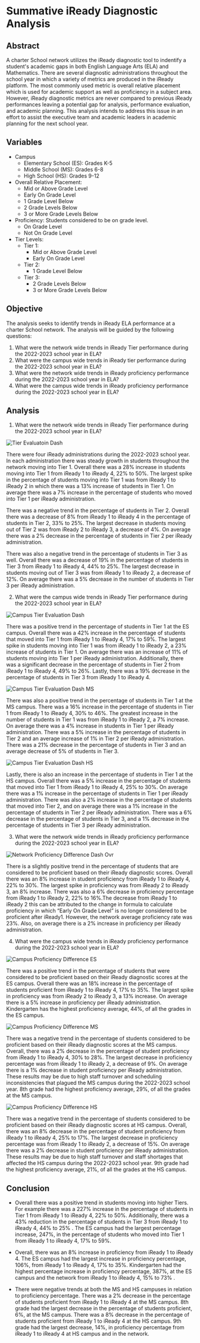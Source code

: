 # Summative iReady Diagnostic Analysis

## Abstract 

A charter School network utilizes the iReady diagnostic tool to indentify a student's academic gaps in both English Language Arts (ELA) and Mathematics. There are several diagnostic administrations throughout the school year in which a variety of metrics are produced in the iReady platform. The most commonly used metric is overall relative placement which is used for academic support as well as proficiency in a subject area. However, iReady diagnostic metrics are never compared to previous iReady performances leaving a potential gap for analysis, performance evaluation, and academic planning. This analysis intends to address this issue in an effort to assist the executive team and academic leaders in academic planning for the next school year. 

## Variables

- Campus
  - Elementary School (ES): Grades K-5
  - Middle School (MS): Grades 6-8
  - High School (HS): Grades 9-12
- Overall Relative Placement:
  - Mid or Above Grade Level
  - Early On Grade Level
  - 1 Grade Level Below 
  - 2 Grade Levels Below
  - 3 or More Grade Levels Below
- Proficiency: Students considered to be on grade level. 
  - On Grade Level
  - Not On Grade Level
- Tier Levels:
  - Tier 1:
    - Mid or Above Grade Level
    - Early On Grade Level
  - Tier 2:
    - 1 Grade Level Below
  - Tier 3: 
    - 2 Grade Levels Below
    - 3 or More Grade Levels Below


## Objective

The analysis seeks to identify trends in iReady ELA performance at a charter School network. The analysis will be guided by the following questions:

1. What were the network wide trends in iReady Tier performance during the 2022-2023 school year in ELA?
2. What were the campus wide trends in iReady tier performance during the 2022-2023 school year in ELA?
3. What were the network wide trends in iReady proficiency performance during the 2022-2023 school year in ELA?
4. What were the campus wide trends in iReady proficiency  performance during the 2022-2023 school year in ELA?

## Analysis 

1. What were the network wide trends in iReady Tier performance during the 2022-2023 school year in ELA?

![Tier Evaluatoin Dash](https://github.com/Scipio94/Summative-iReady-Diagnostic-Analysis/assets/112409778/9740e064-b639-47d9-93cb-b1b660827120)

There were four iReady administrations during the 2022-2023 school year. In each administration there was steady growth in students throughout the network moving into Tier 1. Overall there was a 28% increase in students moving into Tier 1 from iReady 1 to iReady 4, 22% to 50%. The largest spike in the percentage of students moving into Tier 1 was from iReady 1 to iReady 2 in which there was a 13% increase of students in Tier 1. On average there was a 7% increase in the percentage of students who moved into Tier 1 per iReady administration. 

There was a negative trend in the percentage of students in Tier 2. Overall there was a decrease of 8% from iReady 1 to iReady 4 in the percentage of students in Tier 2, 33% to 25%. The largest decrease in students moving out of Tier 2 was from iReady 2 to iReady 3, a decrease of 4%. On average there was a 2% decrease in the percentage of students in Tier 2 per iReady administration. 

There was also a negative trend in the percentage of students in Tier 3 as well. Overall there was a decrease of 19% in the percentage of students in Tier 3 from iReady 1 to iReady 4, 44% to 25%. The largest decrease in students moving out of Tier 3 was from iReady 1 to iReady 2, a decrease of 12%. On average there was a 5% decrease in the number of students in Tier 3 per iReady administration.


2. What were the campus wide trends in iReady Tier performance during the 2022-2023 school year in ELA?

![Campus Tier Evaluation Dash](https://github.com/Scipio94/Summative-iReady-Diagnostic-Analysis/assets/112409778/5238f00f-d5ec-4e91-8bca-3098ad5f794c)

There was a positive trend in the percentage of students in Tier 1 at the ES campus. Overall there was a 42% increase in the percentage of students that moved into Tier 1 from iReady 1 to iReady 4, 17% to 59%. The largest spike in students moving into Tier 1 was from iReady 1 to iReady 2, a 23% increase of students in Tier 1. On average there was an increase of 11% of students moving into Tier 1 per iReady administration. Additionally, there was a significant decrease in the percentage of students in Tier 2 from iReady 1 to iReady 4, 49% to 26%. Lastly, there was a 19% decrease in the percentage of students in Tier 3 from iReady 1 to iReady 4. 

![Campus Tier Evaluation Dash MS](https://github.com/Scipio94/Summative-iReady-Diagnostic-Analysis/assets/112409778/cb2a8d88-4ac9-4b8d-bfdd-b334d8135a3f)



There was also a positive trend in the percentage of students in Tier 1 at the MS campus. There was a 16% increase in the percentage of students in Tier 1 from iReady 1 to iReady 4, 30% to 46%. The greatest increase in the number of students in Tier 1 was from iReady 1 to iReady 2, a 7% increase. On average there was a 4% increase in students in Tier 1 per iReady administration. There was a 5% increase in the percentage of students in Tier 2 and an average increase of 1% in Tier 2 per iReady administration. There was a 21% decrease in the percentage of students in Tier 3 and an average decrease of 5% of students in Tier 3.

![Campus Tier Evaluation Dash HS](https://github.com/Scipio94/Summative-iReady-Diagnostic-Analysis/assets/112409778/45f77d44-8695-4dd8-bfac-56269e2cae22)


Lastly, there is also an increase in the percentage of students in Tier 1 at the HS campus. Overall there was a 5% increase in the percentage of students that moved into Tier 1 from iReady 1 to iReady 4, 25% to 30%. On average there was a 1% increase in the percentage of students in Tier 1 per iReady administration. There was also a 2% increase in the percentage of students that moved into Tier 2, and on average there was a 1% increase in the percentage of students in Tier 2 per iReady administration. There was a  6% decrease in the percentage of students in Tier 3, and a 1% decrease in the percentage of students in Tier 3 per iReady administration. 

3. What were the network wide trends in iReady proficiency performance during the 2022-2023 school year in ELA?

![Network Proficiency Difference Dash Ovr](https://github.com/Scipio94/Summative-iReady-Diagnostic-Analysis/assets/112409778/17c8de6b-aad2-4160-ae4a-d613fff9ba70)

There is a slightly positive trend in the percentage of students that are considered to be proficient based on their iReady diagnostic scores. Overall there was an 8% increase in student proficiency from iReady 1 to iReady 4, 22% to 30%. The largest spike in proficiency was from iReady 2 to iReady 3, an 8% increase. There was also a 6% decrease in proficiency percentage from iReady 1 to iReady 2, 22% to 16%.The decrease from iReady 1 to iReady 2 this can be attributed to the change in formula to calculate proficiency in which “Early On Grade Level” is no longer considered to be proficient after iReady1. However, the network average proficiency rate was 23%. Also, on average there is a 2% increase in proficiency per iReady administration.

4. What were the campus wide trends in iReady proficiency  performance during the 2022-2023 school year in ELA?

![Campus Proficiency Difference ES](https://github.com/Scipio94/Summative-iReady-Diagnostic-Analysis/assets/112409778/5b9a0ebb-5b17-4c77-882e-2d4d2b993b29)


There was a positive trend in the percentage of students that were considered to be proficient based on their iReady diagnostic scores at the ES campus. Overall there was an 18% increase in the percentage of students proficient from iReady 1 to iReady 4, 17% to 35%. The largest spike in proficiency was from iReady 2 to iReady 3, a 13% increase. On average there is a 5% increase in proficiency per iReady administration. Kindergarten has the highest proficiency average, 44%, of all the grades in the ES campus.


![Campus Proficiency Difference MS](https://github.com/Scipio94/Summative-iReady-Diagnostic-Analysis/assets/112409778/fadecfc5-61cd-431a-bcb8-b87b77bef754)

There was a negative trend in the percentage of students considered to be proficient based on their iReady diagnostic scores at the MS campus. Overall, there was a 2% decrease in the percentage of student proficiency from iReady 1 to iReady 4, 30% to 28%. The largest decrease in proficiency percentage was from iReady 1 to iReady 2, a decrease of 9%. On average there is a 1% decrease in student proficiency per iReady administration. These results may be due to high staff turnover and scheduling inconsistencies that plagued the MS campus during the 2022-2023 school year. 8th grade had the highest proficiency average, 29%, of all the grades at the MS campus.

![Campus Proficiency Difference HS](https://github.com/Scipio94/Summative-iReady-Diagnostic-Analysis/assets/112409778/9fff2823-2450-4fbd-8901-43d3acd6059a)


There was a negative trend in the percentage of students considered to be proficient based on their iReady diagnostic scores at HS campus. Overall, there was an 8% decrease in the percentage of student proficiency from iReady 1 to iReady 4, 25% to 17%. The largest decrease in proficiency percentage was from iReady 1 to iReady 2, a decrease of 15%. On average there was a 2% decrease in student proficiency per iReady administration. These results may be due to high staff turnover and staff shortages that affected the HS campus during the 2022-2023 school year. 9th grade had the highest proficiency average, 21%, of all the grades at the HS campus.

## Conclusion

- Overall there was a positive trend in students moving into higher Tiers. For example there was a 227% increase in the percentage of students in Tier 1 from iReady 1 to iReady 4, 22% to 50%. Additionally, there was a 43% reduction in the percentage of students in Tier 3 from iReady 1 to iReady 4, 44% to 25% . The ES campus had the largest percentage increase, 247%, in the percentage of students who moved into Tier 1 from iReady 1 to iReady 4, 17% to 59%.

- Overall, there was  an 8% increase in proficiency from iReady 1 to iReady 4. The ES campus had the largest increase in proficiency percentage, 106%, from iReady 1 to iReady 4, 17% to 35%. Kindergarten had the highest percentage increase in proficiency percentage, 387%, at the ES campus and the network from iReady 1 to iReady 4, 15% to 73% .

- There were negative trends at both the MS and HS campuses in relation to proficiency percentage. There was a 2% decrease in the percentage of students proficient from iReady 1 to iReady 4 at the MS campus. 8th grade had the largest decrease in the percentage of students proficient, 6%, at the MS campus. There was a 8% decrease in the percentage of students proficient from iReady 1 to iReady 4 at the HS campus. 9th grade had the largest decrease, 14%, in proficiency percentage from iReady 1 to iReady 4 at HS campus and in the network.



